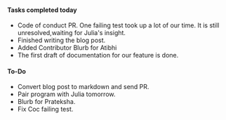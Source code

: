 #### **Tasks completed today**
- Code of conduct PR. One failing test took up a lot of our time. It is still unresolved,waiting for Julia's insight.
- Finished writing the blog post.
- Added Contributor Blurb for Atibhi
- The first draft of documentation for our feature is done.

#### **To-Do**
- Convert blog post to markdown and send PR.
- Pair program with Julia tomorrow.
- Blurb for Prateksha.
- Fix Coc failing test.
